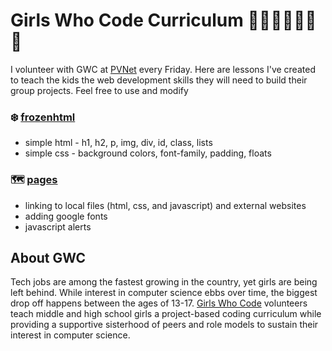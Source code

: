 # Girls Who Code Curriculum :sparkling_heart::dancers::cherry_blossom::nail_care::information_desk_person::ribbon::crown:
I volunteer with GWC at [PVNet](http://www.pvnet.com/) every Friday. Here are lessons I've created to teach the kids the web development skills they will need to build their group projects. Feel free to use and modify

### :snowflake:   [frozenhtml](https://github.com/stephorpilla/GirlsWhoCode/tree/master/frozenhtml) 
- simple html - h1, h2, p, img, div, id, class, lists
- simple css - background colors, font-family, padding, floats

### :world_map:    [pages](https://github.com/stephorpilla/GirlsWhoCode/tree/master/pages)
- linking to local files (html, css, and javascript) and external websites
- adding google fonts
- javascript alerts

## About GWC
Tech jobs are among the fastest growing in the country, yet girls are being left behind. While interest in computer science ebbs over time, the biggest drop off happens between the ages of 13-17. [Girls Who Code](https://girlswhocode.com/) volunteers teach middle and high school girls a project-based coding curriculum while providing a supportive sisterhood of peers and role models to sustain their interest in computer science. 
